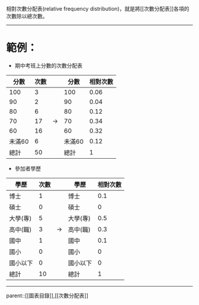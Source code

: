 相對次數分配表(relative frequency distribution)，就是將[[次數分配表]]各項的次數除以總次數。
- - -
# 範例：
- 期中考班上分數的次數分配表

| 分數   | 次數  |               | 分數   | 相對次數 |
| ---- | --- | ------------- | ---- | ---- |
| 100  | 3   |               | 100  | 0.06 |
| 90   | 2   |               | 90   | 0.04 |
| 80   | 6   |               | 80   | 0.12 |
| 70   | 17  | $\rightarrow$ | 70   | 0.34 |
| 60   | 16  |               | 60   | 0.32 |
| 未滿60 | 6   |               | 未滿60 | 0.12 |
| 總計   | 50  |               | 總計   | 1    |

- 參加者學歷

| 學歷    | 次數  |               | 學歷    | 相對次數 |
| ----- | --- | ------------- | ----- | ---- |
| 博士    | 1   |               | 博士    | 0.1  |
| 碩士    | 0   |               | 碩士    | 0    |
| 大學(專) | 5   |               | 大學(專) | 0.5  |
| 高中(職) | 3   | $\rightarrow$ | 高中(職) | 0.3  |
| 國中    | 1   |               | 國中    | 0.1  |
| 國小    | 0   |               | 國小    | 0    |
| 國小以下  | 0   |               | 國小以下  | 0    |
| 總計    | 10  |               | 總計    | 1    |
- - -
parent::[[圖表目錄]],[[次數分配表]]